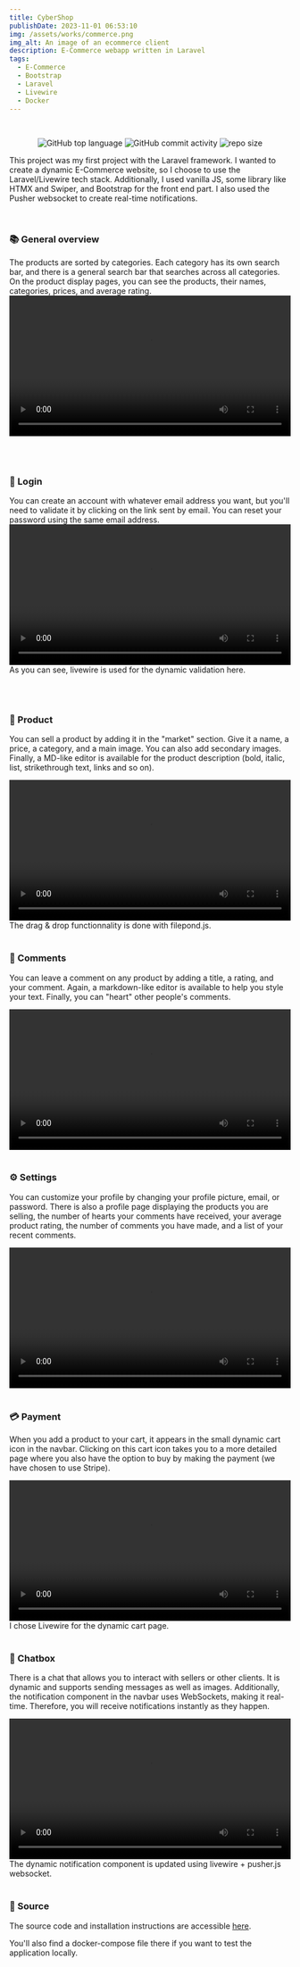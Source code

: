 ```yaml
---
title: CyberShop
publishDate: 2023-11-01 06:53:10
img: /assets/works/commerce.png
img_alt: An image of an ecommerce client
description: E-Commerce webapp written in Laravel  
tags:
  - E-Commerce
  - Bootstrap
  - Laravel
  - Livewire
  - Docker
---
```


<div align="center">
  <br/>    
  
  ![GitHub top language](https://img.shields.io/github/languages/top/NullBrunk/CyberShop?style=for-the-badge)
  ![GitHub commit activity](https://img.shields.io/github/commit-activity/m/NullBrunk/CyberShop?style=for-the-badge)
  ![repo size](https://img.shields.io/github/repo-size/NullBrunk/CyberShop?style=for-the-badge)

</div>

This project was my first project with the Laravel framework. I wanted to create a dynamic E-Commerce website, so I choose to use the Laravel/Livewire tech stack. Additionally, I used vanilla JS, some library like HTMX and Swiper, and Bootstrap for the front end part. 
I also used the Pusher websocket to create real-time notifications.

<br>

### 📚 General overview

The products are sorted by categories. Each category has its own search bar, and there is a general search bar that searches across all categories. 
<br>
On the product display pages, you can see the products, their names, categories, prices, and average rating.
<video controls style="width: 100%;">
  <source src="https://github.com/NullBrunk/CyberShop/assets/125673909/bb256fa4-6ef4-47b1-a745-e0b5a1dc62ae" type="video/mp4" />
</video>

<br>
<br>

### 🔐 Login

You can create an account with whatever email address you want, but you'll need to validate it by clicking on the link sent by email. You can reset your password using the same email address.
<br>
<video controls style="width: 100%;">
  <source src="https://github.com/NullBrunk/CyberShop/assets/125673909/a15e4a32-3035-49fa-99bc-f834218a315c" type="video/mp4" />
</video> 
As you can see, livewire is used for the dynamic validation here.

<br>
<br>

### 🛒 Product

You can sell a product by adding it in the "market" section. Give it a name, a price, a category, and a main image. You can also add secondary images. 
<br>
Finally, a MD-like editor is available for the product description (bold, italic, list, strikethrough text, links and so on).

<video controls style="width: 100%;">
  <source src="https://github.com/NullBrunk/CyberShop/assets/125673909/7ed51d3a-2cf4-4c0e-b333-465cd6b7f975" type="video/mp4" />
</video>
The drag & drop functionnality is done with filepond.js.

<br>
<br>

### 📝 Comments

You can leave a comment on any product by adding a title, a rating, and your comment. Again, a markdown-like editor is available to help you style your text. Finally, you can "heart" other people's comments.

<video controls style="width: 100%;">
  <source src="https://github.com/NullBrunk/CyberShop/assets/125673909/0465e9bc-2540-4ce4-a304-d05e39500112" type="video/mp4" />
</video>

<br>
<br>

### ⚙️ Settings

You can customize your profile by changing your profile picture, email, or password. There is also a profile page displaying the products you are selling, the number of hearts your comments have received, your average product rating, the number of comments you have made, and a list of your recent comments.

<video controls style="width: 100%;">
  <source src="https://github.com/NullBrunk/CyberShop/assets/125673909/4c6b2c51-15af-4138-8fd4-639f08370a90" type="video/mp4" />
</video>

<br>
<br>

### 💳 Payment

When you add a product to your cart, it appears in the small dynamic cart icon in the navbar. Clicking on this cart icon takes you to a more detailed page where you also have the option to buy by making the payment (we have chosen to use Stripe).

<video controls style="width: 100%;">
  <source src="https://github.com/NullBrunk/CyberShop/assets/125673909/75af32a3-3840-4cac-a018-9f6a3c27a972" type="video/mp4" />
</video>
I chose Livewire for the dynamic cart page.

<br>
<br>

### 💬 Chatbox

There is a chat that allows you to interact with sellers or other clients. It is dynamic and supports sending messages as well as images. Additionally, the notification component in the navbar uses WebSockets, making it real-time. Therefore, you will receive notifications instantly as they happen.

<video controls style="width: 100%;">
  <source src="https://github.com/NullBrunk/CyberShop/assets/125673909/574b7ca6-082b-4857-97e0-82db359b1f99" type="video/mp4" />
</video>
The dynamic notification component is updated using livewire + pusher.js websocket.

<br>
<br>

### 📂 Source
The source code and installation instructions are accessible <a href="https://github.com/NullBrunk/CyberShop" target="_blank">here</a>.

You'll also find a docker-compose file there if you want to test the application locally.


